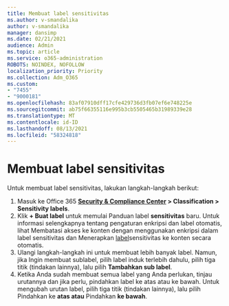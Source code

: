 ```yaml
---
title: Membuat label sensitivitas
ms.author: v-smandalika
author: v-smandalika
manager: dansimp
ms.date: 02/21/2021
audience: Admin
ms.topic: article
ms.service: o365-administration
ROBOTS: NOINDEX, NOFOLLOW
localization_priority: Priority
ms.collection: Adm_O365
ms.custom:
- "7455"
- "9000181"
ms.openlocfilehash: 83af07910dff17cfe429736d3fb07ef6e748225e
ms.sourcegitcommit: ab75f66355116e995b3cb5505465b31989339e28
ms.translationtype: MT
ms.contentlocale: id-ID
ms.lasthandoff: 08/13/2021
ms.locfileid: "58324818"
---
```

# <a name="create-a-sensitivity-label"></a>Membuat label sensitivitas

Untuk membuat label sensitivitas, lakukan langkah-langkah berikut:

1. Masuk ke Office 365 **[Security & Compliance Center](https://sip.protection.office.com/) > Classification > Sensitivity labels**.
2. Klik **+ Buat label** untuk memulai Panduan label **sensitivitas** baru. Untuk informasi selengkapnya tentang pengaturan enkripsi [](https://docs.microsoft.com/microsoft-365/compliance/encryption-sensitivity-labels) dan label otomatis, lihat Membatasi akses ke konten dengan menggunakan enkripsi dalam label sensitivitas dan Menerapkan [label](https://docs.microsoft.com/microsoft-365/compliance/apply-sensitivity-label-automatically)sensitivitas ke konten secara otomatis.
3. Ulangi langkah-langkah ini untuk membuat lebih banyak label. Namun, jika Ingin membuat sublabel, pilih label induk terlebih dahulu, pilih tiga titik (tindakan lainnya), lalu pilih **Tambahkan sub label**.
4. Ketika Anda sudah membuat semua label yang Anda perlukan, tinjau urutannya dan jika perlu, pindahkan label ke atas atau ke bawah. Untuk mengubah urutan label, pilih tiga titik (tindakan lainnya), lalu pilih Pindahkan ke **atas atau** Pindahkan **ke bawah**. 
